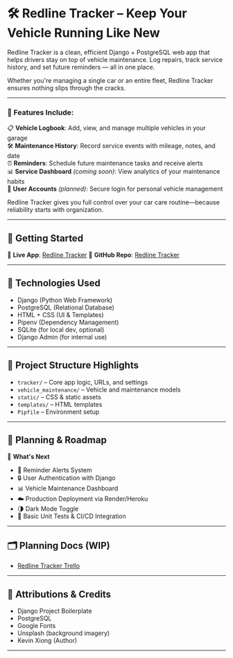 # 🛠️ Redline Tracker – Keep Your Vehicle Running Like New

Redline Tracker is a clean, efficient Django + PostgreSQL web app that helps drivers stay on top of vehicle maintenance. Log repairs, track service history, and set future reminders — all in one place.

Whether you're managing a single car or an entire fleet, Redline Tracker ensures nothing slips through the cracks.

---

### 🚙 Features Include:

📋 **Vehicle Logbook**: Add, view, and manage multiple vehicles in your garage  
🛠️ **Maintenance History**: Record service events with mileage, notes, and date  
⏰ **Reminders**: Schedule future maintenance tasks and receive alerts  
📊 **Service Dashboard** *(coming soon)*: View analytics of your maintenance habits  
🔐 **User Accounts** *(planned)*: Secure login for personal vehicle management  

Redline Tracker gives you full control over your car care routine—because reliability starts with organization.

---

## 🚀 Getting Started

🔗 **Live App**: [Redline Tracker](https://redline-tracker-8dde54ed8f81.herokuapp.com/)
🔗 **GitHub Repo**: [Redline Tracker](https://github.com/xiokevc/redline-tracker)

---

## 🧰 Technologies Used

- Django (Python Web Framework)  
- PostgreSQL (Relational Database)  
- HTML + CSS (UI & Templates)  
- Pipenv (Dependency Management)  
- SQLite (for local dev, optional)  
- Django Admin (for internal use)

---

## 📂 Project Structure Highlights

- `tracker/` – Core app logic, URLs, and settings  
- `vehicle_maintenance/` – Vehicle and maintenance models  
- `static/` – CSS & static assets  
- `templates/` – HTML templates  
- `Pipfile` – Environment setup  

---

## 📌 Planning & Roadmap

🌟 **What's Next**
- 🛑 Reminder Alerts System  
- 🔒 User Authentication with Django  
- 📊 Vehicle Maintenance Dashboard  
- ☁️ Production Deployment via Render/Heroku  
- 🌗 Dark Mode Toggle  
- 🧪 Basic Unit Tests & CI/CD Integration  

---

## 🗂️ Planning Docs (WIP)

- [Redline Tracker Trello](https://trello.com/b/cgxiDrwf/redlinetracker)

---

## 🎨 Attributions & Credits

- Django Project Boilerplate  
- PostgreSQL  
- Google Fonts  
- Unsplash (background imagery)  
- Kevin Xiong (Author)

---
 
